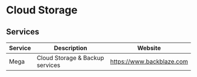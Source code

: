 # Cloud Storage

## Services

| Service   | Description                                                         | Website                   |
| --------- | ------------------------------------------------------------------- |-------------------------- |
| Mega      | Cloud Storage & Backup services                                     | https://www.backblaze.com |